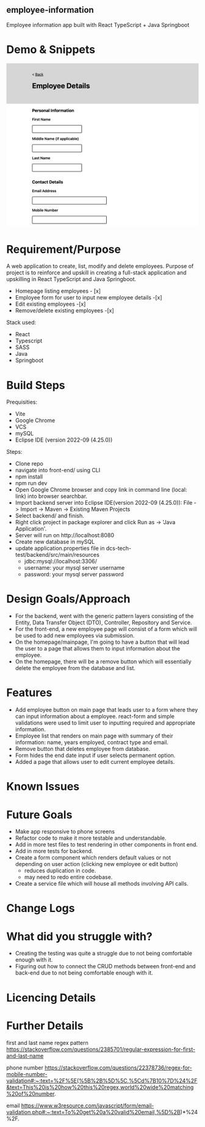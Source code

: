 ## employee-information

Employee information app built with React TypeScript + Java Springboot

# Demo & Snippets

![Alt Text](./demo.png)

# Requirement/Purpose

A web application to create, list, modify and delete employees. Purpose of project is to reinforce and upskill in creating a full-stack application and upskilling in React TypeScript and Java Springboot.

- Homepage listing employees - [x]
- Employee form for user to input new employee details -[x]
- Edit existing employees -[x]
- Remove/delete existing employees -[x]

Stack used:

- React
- Typescript
- SASS
- Java
- Springboot

# Build Steps

Prequisities:

- Vite
- Google Chrome
- VCS
- mySQL
- Eclipse IDE (version 2022-09 (4.25.0))

Steps:

- Clone repo
- navigate into front-end/ using CLI
- npm install
- npm run dev
- Open Google Chrome browser and copy link in command line (local: link) into browser searchbar.
- Import backend server into Eclipse IDE(version 2022-09 (4.25.0)): File -> Import -> Maven -> Existing Maven Projects
- Select backend/ and finish.
- Right click project in package explorer and click Run as -> 'Java Application'.
- Server will run on http://localhost:8080
- Create new database in mySQL
- update application.properties file in dcs-tech-test/backend/src/main/resources
  - jdbc:mysql://localhost:3306/<database-name>
  - username: your mysql server username
  - password: your mysql server password

# Design Goals/Approach

- For the backend, went with the generic pattern layers consisting of the Entity, Data Transfer Object (DTO), Controller, Repository and Service.
- For the front-end, a new employee page will consist of a form which will be used to add new employees via submission.
- On the homepage/mainpage, I'm going to have a button that will lead the user to a page that allows them to input information about the employee.
- On the homepage, there will be a remove button which will essentially delete the employee from the database and list.

# Features

- Add employee button on main page that leads user to a form where they can input information about a employee. react-form and simple validations were used to limit user to inputting required and appropriate information.
- Employee list that renders on main page with summary of their information: name, years employed, contract type and email.
- Remove button that deletes employee from database.
- Form hides the end date input if user selects permanent option.
- Added a page that allows user to edit current employee details.

# Known Issues

# Future Goals

- Make app responsive to phone screens
- Refactor code to make it more testable and understandable.
- Add in more test files to test rendering in other components in front end.
- Add in more tests for backend.
- Create a form component which renders default values or not depending on user action (clicking new employee or edit button)
  - reduces duplication in code.
  - may need to redo entire codebase.
- Create a service file which will house all methods involving API calls.

# Change Logs

# What did you struggle with?

- Creating the testing was quite a struggle due to not being comfortable enough with it.
- Figuring out how to connect the CRUD methods between front-end and back-end due to not being comfortable enough with it.

# Licencing Details

# Further Details

first and last name regex pattern
https://stackoverflow.com/questions/2385701/regular-expression-for-first-and-last-name

phone number
https://stackoverflow.com/questions/22378736/regex-for-mobile-number-validation#:~:text=%2F%5E(%5B%2B%5D%5C,%5Cd%7B10%7D%24%2F&text=This%20is%20how%20this%20regex,world%20wide%20matching%20of%20number.

email
https://www.w3resource.com/javascript/form/email-validation.php#:~:text=To%20get%20a%20valid%20email,%5D%2B)*%24%2F.
